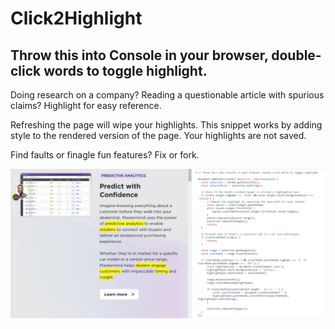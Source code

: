 # Click2Highlight
 
## Throw this into Console in your browser, double-click words to toggle highlight.

Doing research on a company? Reading a questionable article with spurious claims? Highlight for easy reference. 

Refreshing the page will wipe your highlights. This snippet works by adding style to the rendered version of the page. Your highlights are not saved. 

Find faults or finagle fun features? Fix or fork. 

![Demo Image](demo.png)
